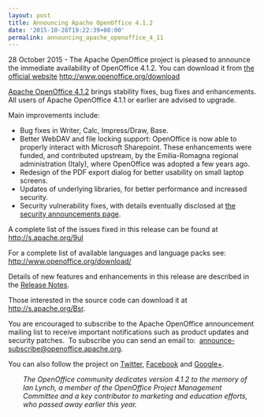 ```yaml
---
layout: post
title: Announcing Apache OpenOffice 4.1.2
date: '2015-10-28T19:22:39+00:00'
permalink: announcing_apache_openoffice_4_11
---
```

<p>28
 October 2015 - The Apache OpenOffice project is pleased to announce the
 immediate availability of OpenOffice 4.1.2. You can download it from <a href="http://www.openoffice.org/download/" class="external-link" rel="nofollow">the official website</a> <a href="http://www.openoffice.org/download" class="external-link" rel="nofollow">http://www.openoffice.org/download</a></p> 
  <p><a href="http://www.openoffice.org/download/" class="external-link" rel="nofollow">Apache OpenOffice 4.1.2</a> brings stability fixes, bug fixes and enhancements. All users of Apache OpenOffice 4.1.1 or earlier are advised to upgrade.</p> 
  <p>Main improvements include:</p> 
  <ul> 
    <li>Bug fixes in Writer, Calc, Impress/Draw, Base.</li> 
    <li>Better
 WebDAV and file locking support: OpenOffice is now able to properly 
interact with Microsoft Sharepoint. These enhancements were funded, and 
contributed upstream, by the Emilia-Romagna regional administration 
(Italy), where OpenOffice was adopted a few years ago.</li> 
    <li>Redesign of the PDF export dialog for better usability on small laptop screens.</li> 
    <li>Updates of underlying libraries, for better performance and increased security.</li> 
    <li>Security vulnerability fixes, with details&nbsp;eventually&nbsp;disclosed&nbsp;at&nbsp;<a href="http://www.openoffice.org/security/bulletin.html" rel="nofollow">the security announcements page</a>.</li> 
  </ul> 
  <p>A complete list of the issues fixed in this release can be found at <a href="http://s.apache.org/9uI" class="external-link" rel="nofollow">http://s.apache.org/9uI</a></p> 
  <p>For a complete list of available languages and language packs see: <a class="external-link" href="http://www.openoffice.org/download/" rel="nofollow">http://www.openoffice.org/download/</a></p> 
  <p>Details of new features and enhancements in this release are described in the <a href="https://cwiki.apache.org/confluence/display/OOOUSERS/AOO+4.1.2+Release+Notes" rel="nofollow">Release Notes</a>.</p> 
  <p>Those interested in the source code can download it at <a href="http://s.apache.org/Bsr">http://s.apache.org/Bsr</a>.</p> 
  <p>You
 are encouraged to subscribe to the Apache OpenOffice announcement 
mailing list to receive important notifications such as product updates 
and security patches.&nbsp; To subscribe you can send an email to:&nbsp; <a href="mailto:announce-subscribe@openoffice.apache.org" class="external-link" rel="nofollow">announce-subscribe@openoffice.apache.org</a>.</p> 
  <p>You can also follow the project on <a href="https://twitter.com/apacheoo" class="external-link" rel="nofollow">Twitter</a>, <a href="http://www.facebook.com/ApacheOO" class="external-link" rel="nofollow">Facebook</a> and <a href="https://plus.google.com/u/0/114598373874764163668/posts" class="external-link" rel="nofollow">Google+</a>.</p> 
  <p style="margin-left: 30px;"><i>The
 OpenOffice community dedicates version 4.1.2 to the memory of Ian 
Lynch, a member of the OpenOffice Project Management Committee and a key
 contributor to marketing and education efforts, who passed away earlier
 this year.</i></p><br />
